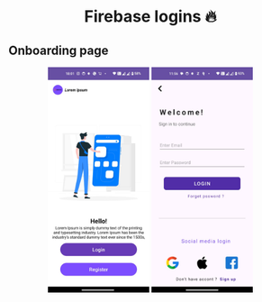 
<h1 align="center"> Firebase logins  🔥 </h1> 


Onboarding page 
------------------------------------------------------------
<p align="center"> 
    <img src="images/onboard.jpeg"  height="400"></img>
      <img src="images/login.jpeg"  height="400"></img>

  </a>
</p>
